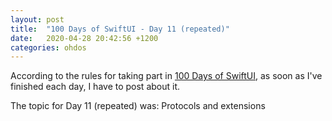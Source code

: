 ```yaml
---
layout: post
title:  "100 Days of SwiftUI - Day 11 (repeated)"
date:   2020-04-28 20:42:56 +1200
categories: ohdos
---
```

According to the rules for taking part in [100 Days of SwiftUI](https://www.hackingwithswift.com/100/swiftui), as soon as I've finished each day, I have to post about it.

The topic for Day 11 (repeated) was: Protocols and extensions
